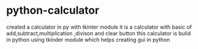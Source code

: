 # python-calculator
created a calculator in py with tkinter module
it is a calculator with basic of add,subtract,multiplication ,divison and clear button this calculator is bulid in python using tkinder module which helps creating gui in python

